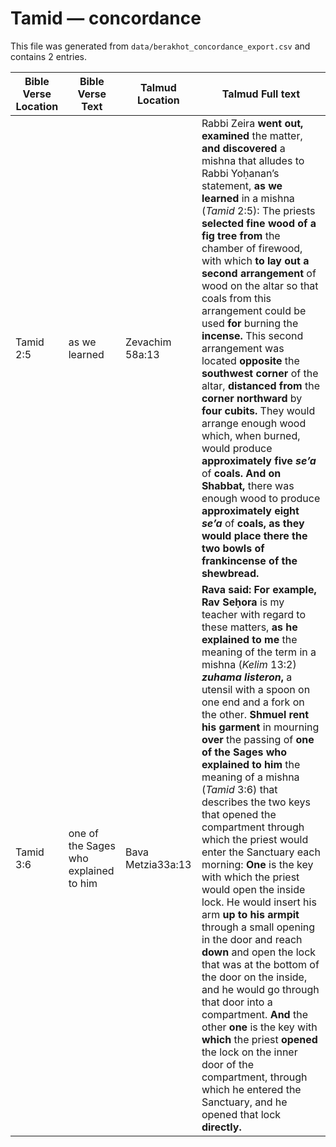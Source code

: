 # Tamid — concordance

This file was generated from `data/berakhot_concordance_export.csv` and contains 2 entries.

| Bible Verse Location | Bible Verse Text | Talmud Location | Talmud Full text |
|---|---|---|---|
| Tamid 2:5 | as we learned | Zevachim 58a:13 | Rabbi Zeira <b>went out, examined</b> the matter, <b>and discovered</b> a mishna that alludes to Rabbi Yoḥanan’s statement, <b>as we learned</b> in a mishna (<i>Tamid</i> 2:5): The priests <b>selected fine wood of a fig tree from</b> the chamber of firewood, with which <b>to lay out a second arrangement</b> of wood on the altar so that coals from this arrangement could be used <b>for</b> burning the <b>incense.</b> This second arrangement was located <b>opposite</b> the <b>southwest corner</b> of the altar, <b>distanced from</b> the <b>corner northward</b> by <b>four cubits.</b> They would arrange enough wood which, when burned, would produce <b>approximately five <i>se’a</i></b> of <b>coals. And on Shabbat,</b> there was enough wood to produce <b>approximately eight <i>se’a</i></b> of <b>coals, as they would place there the two bowls of frankincense of the shewbread.</b> |
| Tamid 3:6 | one of the Sages who explained to him | Bava Metzia33a:13 | <b>Rava said: For example, Rav Seḥora</b> is my teacher with regard to these matters, <b>as he explained to me</b> the meaning of the term in a mishna (<i>Kelim</i> 13:2) <b><i>zuhama listeron</i>,</b> a utensil with a spoon on one end and a fork on the other. <b>Shmuel rent his garment</b> in mourning <b>over</b> the passing of <b>one of the Sages who explained to him</b> the meaning of a mishna (<i>Tamid</i> 3:6) that describes the two keys that opened the compartment through which the priest would enter the Sanctuary each morning: <b>One</b> is the key with which the priest would open the inside lock. He would insert his arm <b>up to his armpit</b> through a small opening in the door and reach <b>down</b> and open the lock that was at the bottom of the door on the inside, and he would go through that door into a compartment. <b>And</b> the other <b>one</b> is the key with <b>which</b> the priest <b>opened</b> the lock on the inner door of the compartment, through which he entered the Sanctuary, and he opened that lock <b>directly.</b> |
